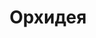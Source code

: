 ---
layout: photo_text_post
title: Орхидея
image: "/assets/images/capriza.jpg"
quote:
 - "\"Эта орхидея...
 -          ...Сносгшибательна\""
---